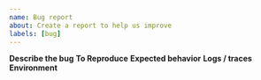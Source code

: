 ```yaml
---
name: Bug report
about: Create a report to help us improve
labels: [bug]
---
```

**Describe the bug**
**To Reproduce**
**Expected behavior**
**Logs / traces**
**Environment**
